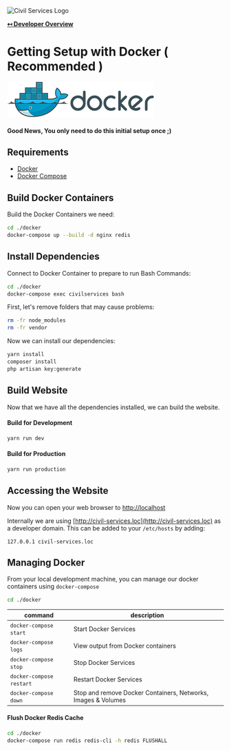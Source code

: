 ![Civil Services Logo](https://cdn.civil.services/common/github-logo.png "Civil Services Logo")

**[↤ Developer Overview](../README.md)**

Getting Setup with Docker ( Recommended )
===

![Docker Logo](img/docker-logo.png "Docker Logo")

#### Good News, You only need to do this initial setup once ;)

Requirements
---

* [Docker](https://www.docker.com/)
* [Docker Compose](https://docs.docker.com/compose/install/)


Build Docker Containers
---

Build the Docker Containers we need:

```bash
cd ./docker
docker-compose up --build -d nginx redis
```

Install Dependencies
---

Connect to Docker Container to prepare to run Bash Commands:

```bash
cd ./docker
docker-compose exec civilservices bash
```

First, let's remove folders that may cause problems:


```bash
rm -fr node_modules
rm -fr vendor
```

Now we can install our dependencies:

```bash
yarn install
composer install
php artisan key:generate
```

Build Website
---

Now that we have all the dependencies installed, we can build the website.

#### Build for Development

```bash
yarn run dev
```

#### Build for Production

```bash
yarn run production
```


Accessing the Website
---

Now you can open your web browser to [http://localhost](http://localhost)

Internally we are using [http://civil-services.loc](http://civil-services.loc) as a developer domain.  This can be added to your `/etc/hosts` by adding:

```
127.0.0.1 civil-services.loc
```

Managing Docker
---

From your local development machine, you can manage our docker containers using `docker-compose`

```bash
cd ./docker
```

| command                  | description                                                     |
|--------------------------|-----------------------------------------------------------------|
| `docker-compose start`   | Start Docker Services                                           |
| `docker-compose logs`    | View output from Docker containers                              |
| `docker-compose stop`    | Stop Docker Services                                            |
| `docker-compose restart` | Restart Docker Services                                         |
| `docker-compose down`    | Stop and remove Docker Containers, Networks, Images & Volumes   |


#### Flush Docker Redis Cache

```bash
cd ./docker
docker-compose run redis redis-cli -h redis FLUSHALL
```